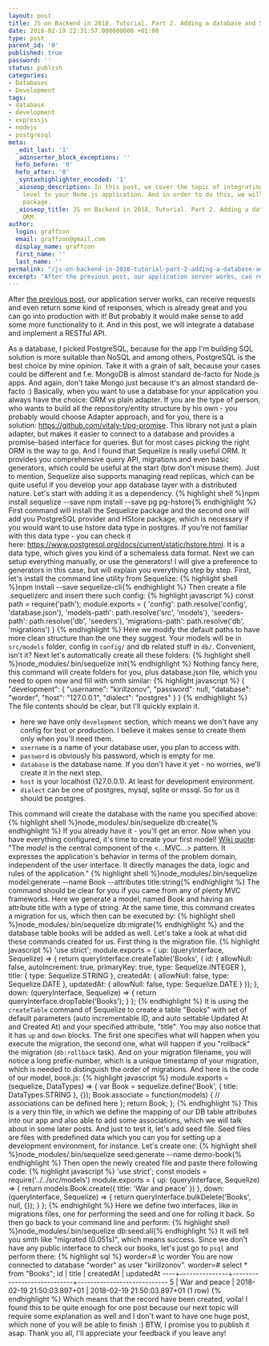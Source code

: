 ```yaml
---
layout: post
title: JS on Backend in 2018. Tutorial. Part 2. Adding a database and Sequelize ORM.
date: 2018-02-19 22:31:57.000000000 +01:00
type: post
parent_id: '0'
published: true
password: ''
status: publish
categories:
- Databases
- Development
tags:
- database
- development
- expressjs
- nodejs
- postgresql
meta:
  _edit_last: '1'
  _adinserter_block_exceptions: ''
  hefo_before: '0'
  hefo_after: '0'
  _syntaxhighlighter_encoded: '1'
  _aioseop_description: In this post, we cover the topic of integrating a persistence
    level to your Node.js application. And in order to do this, we will use Sequelize
    package.
  _aioseop_title: JS on Backend in 2018. Tutorial. Part 2. Adding a database and Sequelize
    ORM.
author:
  login: graffzon
  email: graffzon@gmail.com
  display_name: graffzon
  first_name: ''
  last_name: ''
permalink: "/js-on-backend-in-2018-tutorial-part-2-adding-a-database-and-sequelize-orm/"
excerpt: "After the previous post, our application server works, can receive requests and even return some kind of responses, which is already great and you can go into production with it! But probably it would make sense to add some more functionality to it. And in this post, we will integrate a database and implement a RESTful API."
---
```


After <a href="http://zonov.me/js-on-backend-in-2018-tutorial-part-1-app-server/" target="_blank" rel="noopener">the previous post</a>, our application server works, can receive requests and even return some kind of responses, which is already great and you can go into production with it! But probably it would make sense to add some more functionality to it. And in this post, we will integrate a database and implement a RESTful API.
<!--more-->
As a database, I picked PostgreSQL, because for the app I'm building SQL solution is more suitable than NoSQL and among others, PostgreSQL is the best choice by mine opinion. Take it with a grain of salt, because your cases could be different and f.e. MongoDB is almost standard de-facto for Node.js apps. And again, don't take Mongo just because it's an almost standard de-facto :)
Basically, when you want to use a database for your application you always have the choice: ORM vs plain adapter. If you are the type of person, who wants to build all the repository/entity structure by his own - you probably would choose Adapter approach, and for you, there is a solution: <a href="https://github.com/vitaly-t/pg-promise" target="_blank" rel="noopener">https://github.com/vitaly-t/pg-promise</a>. This library not just a plain adapter, but makes it easier to connect to a database and provides a promise-based interface for queries. But for most cases picking the right ORM is the way to go. And I found that Sequelize is really useful ORM. It provides you comprehensive query API, migrations and even basic generators, which could be useful at the start (btw don't misuse them). Just to mention, Sequelize also supports managing read replicas, which can be quite useful if you develop your app database layer with a distributed nature.
Let's start with adding it as a dependency.
{% highlight shell %}npm install sequelize --save
npm install --save pg pg-hstore{% endhighlight %}
First command will install the Sequelize package and the second one will add you PostgreSQL provider and HStore package, which is necessary if you would want to use hstore data type in postgres. If you're not familiar with this data type - you can check it here: <a href="https://www.postgresql.org/docs/current/static/hstore.html" target="_blank" rel="noopener">https://www.postgresql.org/docs/current/static/hstore.html</a>. It is a data type, which gives you kind of a schemaless data format.
Next we can setup everything manually, or use the generators! I will give a preference to generators in this case, but will explain you everything step by step. First, let's install the command line utility from Sequelize:
{% highlight shell %}npm install --save sequelize-cli{% endhighlight %}
Then create a file .sequelizerc and insert there such config:
{% highlight javascript %}
const path = require('path');
module.exports = {
  'config': path.resolve('config', 'database.json'),
  'models-path': path.resolve('src', 'models'),
  'seeders-path': path.resolve('db', 'seeders'),
  'migrations-path': path.resolve('db', 'migrations')
}
{% endhighlight %}
Here we modify the default paths to have more clean structure than the one they suggest. Your models will be in <code>src/models</code> folder, config in <code>config/</code> and db related stuff in <code>db/</code>. Convenient, isn't it?
Next let's automatically create all these folders:
{% highlight shell %}node_modules/.bin/sequelize init{% endhighlight %}
Nothing fancy here, this command will create folders for you, plus database.json file, which you need to open now and fill with smth similar:
{% highlight javascript %}
{
  "development": {
    "username": "kirillzonov",
    "password": null,
    "database": "worder",
    "host": "127.0.0.1",
    "dialect": "postgres"
  }
}
{% endhighlight %}
The file contents should be clear, but I'll quickly explain it.
<ul>
<li>here we have only <code>development</code> section, which means we don't have any config for test or production. I believe it makes sense to create them only when you'll need them.</li>
<li><code>username</code> is a name of your database user, you plan to access with.</li>
<li><code>password</code> is obviously his password, which is empty for me.</li>
<li><code>database</code> is the database name. If you don't have it yet - no worries, we'll create it in the next step.</li>
<li><code>host</code> is your localhost (127.0.0.1). At least for development environment.</li>
<li><code>dialect</code> can be one of postgres, mysql, sqlite or mssql. So for us it should be postgres.</li>
</ul>
This command will create the database with the name you specified above:
{% highlight shell %}node_modules/.bin/sequelize db:create{% endhighlight %}
If you already have it - you'll get an error.
Now when you have everything configured, it's time to create your first model! <a href="https://en.wikipedia.org/wiki/Model%E2%80%93view%E2%80%93controller" target="_blank" rel="noopener">Wiki quote</a>:
"The <i>model</i> is the central component of the <...MVC...> pattern. It expresses the application's behavior in terms of the problem domain, independent of the user interface. It directly manages the data, logic and rules of the application."
{% highlight shell %}node_modules/.bin/sequelize model:generate --name Book --attributes title:string{% endhighlight %}
The command should be clear for you if you came from any of plenty MVC frameworks. Here we generate a model, named Book and having an attribute title with a type of string. At the same time, this command creates a migration for us, which then can be executed by:
{% highlight shell %}node_modules/.bin/sequelize db:migrate{% endhighlight %}
and the database table books will be added as well.
Let's take a look at what did these commands created for us. First thing is the migration file.
{% highlight javascript %}
'use strict';
module.exports = {
  up: (queryInterface, Sequelize) => {
    return queryInterface.createTable('Books', {
      id: {
        allowNull: false,
        autoIncrement: true,
        primaryKey: true,
        type: Sequelize.INTEGER
      },
      title: {
        type: Sequelize.STRING
      },
      createdAt: {
        allowNull: false,
        type: Sequelize.DATE
      },
      updatedAt: {
        allowNull: false,
        type: Sequelize.DATE
      }
    });
  },
  down: (queryInterface, Sequelize) => {
    return queryInterface.dropTable('Books');
  }
};
{% endhighlight %}
It is using the <code>createTable</code> command of Sequelize to create a table "Books" with set of default parameters (auto incrementable ID, and auto settable Updated At and Created At) and your specified attribute, "title".
You may also notice that it has <code>up</code> and <code>down</code> blocks. The first one specifies what will happen when you execute the migration, the second one, what will happen if you "rollback" the migration (<code>db:rollback</code> task). And on your migration filename, you will notice a long prefix-number, which is a unique timestamp of your migration, which is needed to distinguish the order of migrations.
And here is the code of our model, book.js:
{% highlight javascript %}
module.exports = (sequelize, DataTypes) => {
  var Book = sequelize.define('Book', {
    title: DataTypes.STRING
  }, {});
  Book.associate = function(models) {
    // associations can be defined here
  };
  return Book;
};
{% endhighlight %}
This is a very thin file, in which we define the mapping of our DB table attributes into our app and also able to add some associations, which we will talk about in some later posts.
And just to test it, let's add seed file. Seed files are files with predefined data which you can you for setting up a development environment, for instance. Let's create one:
{% highlight shell %}node_modules/.bin/sequelize seed:generate --name demo-book{% endhighlight %}
Then open the newly created file and paste there following code:
{% highlight javascript %}
'use strict';
const models = require('../../src/models')
module.exports = {
  up: (queryInterface, Sequelize) => {
    return models.Book.create({
      title: 'War and peace'
    })
  },
  down: (queryInterface, Sequelize) => {
    return queryInterface.bulkDelete('Books', null, {});
  }
};
{% endhighlight %}
Here we define two interfaces, like in migrations files, one for performing the seed and one for rolling it back.
So then go back to your command line and perform:
{% highlight shell %}node_modules/.bin/sequelize db:seed:all{% endhighlight %}
It will tell you smth like "migrated (0.051s)", which means success. Since we don't have any public interface to check our books, let's just go to <code>psql</code> and perform there:
{% highlight sql %}
worder=# \c worder
You are now connected to database "worder" as user "kirillzonov".
worder=# select * from "Books";
 id |  title        |         createdAt          |         updatedAt
----+---------------+----------------------------+----------------------------
  5 | War and peace | 2018-02-19 21:50:03.897+01 | 2018-02-19 21:50:03.897+01
(1 row)
{% endhighlight %}
Which means that the record have been created, voila!
I found this to be quite enough for one post because our next topic will require some explanation as well and I don't want to have one huge post, which none of you will be able to finish :)
BTW, I promise you to publish it asap.
Thank you all, I'll appreciate your feedback if you leave any!		
